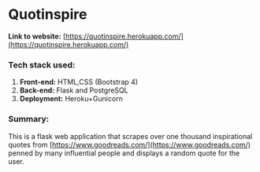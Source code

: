 # Quotinspire

**Link to website:** [https://quotinspire.herokuapp.com/](https://quotinspire.herokuapp.com/)

### Tech stack used: 
  1) **Front-end:** HTML,CSS (Bootstrap 4)
  2) **Back-end:** Flask and PostgreSQL
  3) **Deployment:** Heroku+Gunicorn

### Summary:
This is a flask web application that scrapes over one thousand inspirational quotes from [https://www.goodreads.com/](https://www.goodreads.com/)  penned by many influential people and displays a random quote for the user. 


